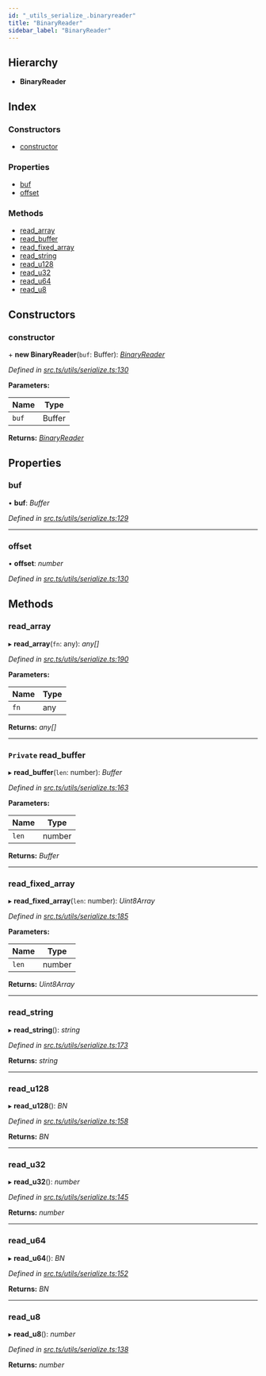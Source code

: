 ```yaml
---
id: "_utils_serialize_.binaryreader"
title: "BinaryReader"
sidebar_label: "BinaryReader"
---
```


## Hierarchy

* **BinaryReader**

## Index

### Constructors

* [constructor](_utils_serialize_.binaryreader.md#constructor)

### Properties

* [buf](_utils_serialize_.binaryreader.md#buf)
* [offset](_utils_serialize_.binaryreader.md#offset)

### Methods

* [read_array](_utils_serialize_.binaryreader.md#read_array)
* [read_buffer](_utils_serialize_.binaryreader.md#private-read_buffer)
* [read_fixed_array](_utils_serialize_.binaryreader.md#read_fixed_array)
* [read_string](_utils_serialize_.binaryreader.md#read_string)
* [read_u128](_utils_serialize_.binaryreader.md#read_u128)
* [read_u32](_utils_serialize_.binaryreader.md#read_u32)
* [read_u64](_utils_serialize_.binaryreader.md#read_u64)
* [read_u8](_utils_serialize_.binaryreader.md#read_u8)

## Constructors

###  constructor

\+ **new BinaryReader**(`buf`: Buffer): *[BinaryReader](_utils_serialize_.binaryreader.md)*

*Defined in [src.ts/utils/serialize.ts:130](https://github.com/nearprotocol/nearlib/blob/de49029/src.ts/utils/serialize.ts#L130)*

**Parameters:**

Name | Type |
------ | ------ |
`buf` | Buffer |

**Returns:** *[BinaryReader](_utils_serialize_.binaryreader.md)*

## Properties

###  buf

• **buf**: *Buffer*

*Defined in [src.ts/utils/serialize.ts:129](https://github.com/nearprotocol/nearlib/blob/de49029/src.ts/utils/serialize.ts#L129)*

___

###  offset

• **offset**: *number*

*Defined in [src.ts/utils/serialize.ts:130](https://github.com/nearprotocol/nearlib/blob/de49029/src.ts/utils/serialize.ts#L130)*

## Methods

###  read_array

▸ **read_array**(`fn`: any): *any[]*

*Defined in [src.ts/utils/serialize.ts:190](https://github.com/nearprotocol/nearlib/blob/de49029/src.ts/utils/serialize.ts#L190)*

**Parameters:**

Name | Type |
------ | ------ |
`fn` | any |

**Returns:** *any[]*

___

### `Private` read_buffer

▸ **read_buffer**(`len`: number): *Buffer*

*Defined in [src.ts/utils/serialize.ts:163](https://github.com/nearprotocol/nearlib/blob/de49029/src.ts/utils/serialize.ts#L163)*

**Parameters:**

Name | Type |
------ | ------ |
`len` | number |

**Returns:** *Buffer*

___

###  read_fixed_array

▸ **read_fixed_array**(`len`: number): *Uint8Array*

*Defined in [src.ts/utils/serialize.ts:185](https://github.com/nearprotocol/nearlib/blob/de49029/src.ts/utils/serialize.ts#L185)*

**Parameters:**

Name | Type |
------ | ------ |
`len` | number |

**Returns:** *Uint8Array*

___

###  read_string

▸ **read_string**(): *string*

*Defined in [src.ts/utils/serialize.ts:173](https://github.com/nearprotocol/nearlib/blob/de49029/src.ts/utils/serialize.ts#L173)*

**Returns:** *string*

___

###  read_u128

▸ **read_u128**(): *BN*

*Defined in [src.ts/utils/serialize.ts:158](https://github.com/nearprotocol/nearlib/blob/de49029/src.ts/utils/serialize.ts#L158)*

**Returns:** *BN*

___

###  read_u32

▸ **read_u32**(): *number*

*Defined in [src.ts/utils/serialize.ts:145](https://github.com/nearprotocol/nearlib/blob/de49029/src.ts/utils/serialize.ts#L145)*

**Returns:** *number*

___

###  read_u64

▸ **read_u64**(): *BN*

*Defined in [src.ts/utils/serialize.ts:152](https://github.com/nearprotocol/nearlib/blob/de49029/src.ts/utils/serialize.ts#L152)*

**Returns:** *BN*

___

###  read_u8

▸ **read_u8**(): *number*

*Defined in [src.ts/utils/serialize.ts:138](https://github.com/nearprotocol/nearlib/blob/de49029/src.ts/utils/serialize.ts#L138)*

**Returns:** *number*
